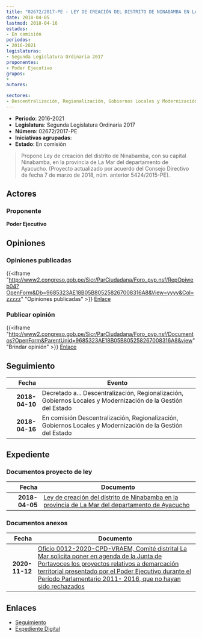 ```yaml
---
title: "02672/2017-PE - LEY DE CREACIÓN DEL DISTRITO DE NINABAMBA EN LA PROVINCIA DE LA MARDEL DEPARTAMENTO DE AYACUCHO"
date: 2018-04-05
lastmod: 2018-04-16
estados:
- En comisión
periodos:
- 2016-2021
legislaturas:
- Segunda Legislatura Ordinaria 2017
proponentes:
- Poder Ejecutivo
grupos:
- 
autores:

sectores:
- Descentralización, Regionalización, Gobiernos Locales y Modernización de la Gestión del Estado
---
```

- **Periodo**: 2016-2021
- **Legislatura**: Segunda Legislatura Ordinaria 2017
- **Número**: 02672/2017-PE
- **Iniciativas agrupadas**: 
- **Estado**: En comisión

> Propone Ley de creación del distrito de Ninabamba, con su capital Ninabamba, en la provincia de La Mar del departamento de Ayacucho. (Proyecto actualizado por acuerdo del Consejo Directivo de fecha 7 de marzo de 2018, núm. anterior 5424/2015-PE).


## Actores

### Proponente

**Poder Ejecutivo**

## Opiniones

### Opiniones publicadas

{{<iframe "http://www2.congreso.gob.pe/Sicr/ParCiudadana/Foro_pvp.nsf/RepOpiweb04?OpenForm&Db=9685323AE18B05B805258267008316A8&View=yyyy&Col=zzzzz" "Opiniones publicadas" >}}
[Enlace](http://www2.congreso.gob.pe/Sicr/ParCiudadana/Foro_pvp.nsf/RepOpiweb04?OpenForm&Db=9685323AE18B05B805258267008316A8&View=yyyy&Col=zzzzz)

### Publicar opinión

{{<iframe "http://www2.congreso.gob.pe/Sicr/ParCiudadana/Foro_pvp.nsf/Documentos?OpenForm&ParentUnid=9685323AE18B05B805258267008316A8&view" "Brindar opinión" >}}
[Enlace](http://www2.congreso.gob.pe/Sicr/ParCiudadana/Foro_pvp.nsf/Documentos?OpenForm&ParentUnid=9685323AE18B05B805258267008316A8&view)


## Seguimiento

| Fecha | Evento |
|------:|--------|
| **2018-04-10** | Decretado a... Descentralización, Regionalización, Gobiernos Locales y Modernización de la Gestión del Estado |
| **2018-04-16** | En comisión Descentralización, Regionalización, Gobiernos Locales y Modernización de la Gestión del Estado |

## Expediente

### Documentos proyecto de ley

| Fecha | Documento |
|------:|-----------|
| **2018-04-05** | [Ley de creación del distrito de Ninabamba en la provincia de La Mar del departamento de Ayacucho](http://www.leyes.congreso.gob.pe/Documentos/2016_2021/Proyectos_de_Ley_y_de_Resoluciones_Legislativas/PL0267220180405..pdf) |

### Documentos anexos

| Fecha | Documento |
|------:|-----------|
| **2020-11-12** | [Oficio 0012-2020-CPD-VRAEM, Comité distrital La Mar solicita poner en agenda de la Junta de Portavoces los proyectos relativos a demarcación territorial presentado por el Poder Ejecutivo durante el Período Parlamentario 2011- 2016, que no hayan sido rechazados](http://www.leyes.congreso.gob.pe/Documentos/2016_2021/Oficios/Otras_Instituciones/OFICIO-0012-2020-CPD-VRAEM.pdf) |

## Enlaces

- [Seguimiento](http://www2.congreso.gob.pe/Sicr/TraDocEstProc/CLProLey2016.nsf/f7fff46988ca05b1052578e100829cc7/a6d5caa327a836fd0525826700055dd2?OpenDocument)
- [Expediente Digital](http://www2.congreso.gob.pe/Sicr/TraDocEstProc/Expvirt_2011.nsf/visbusqptramdoc1621/02672?opendocument)


